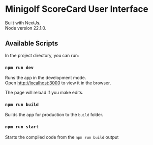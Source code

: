 # Minigolf ScoreCard User Interface

Built with NextJs.\
Node version 22.1.0.

## Available Scripts

In the project directory, you can run:

### `npm run dev`

Runs the app in the development mode.\
Open [http://localhost:3000](http://localhost:3000) to view it in the browser.

The page will reload if you make edits.

### `npm run build`

Builds the app for production to the `build` folder.

### `npm run start`

Starts the compiled code from the `npm run build` output
